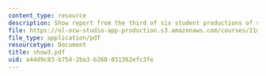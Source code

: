 ```yaml
---
content_type: resource
description: Show report from the third of six student productions of subUrbia.
file: https://ol-ocw-studio-app-production.s3.amazonaws.com/courses/21m-873-theater-arts-topics-suburbia-january-iap-2008/a44d9c83b7542ba3b260031362efc3fe_show3.pdf
file_type: application/pdf
resourcetype: Document
title: show3.pdf
uid: a44d9c83-b754-2ba3-b260-031362efc3fe
---
```

